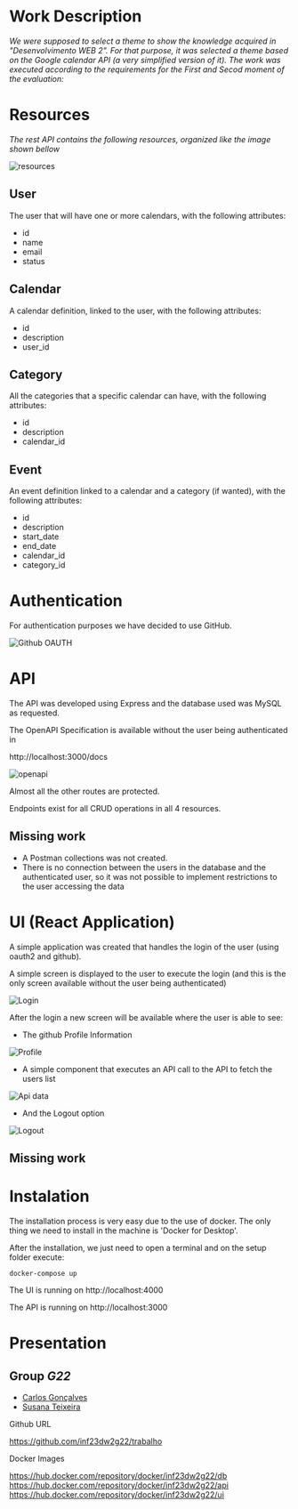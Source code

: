 
# Work Description
_We were supposed to select a theme to show the knowledge acquired in "Desenvolvimento WEB 2". For that purpose, it was selected a theme based on the Google calendar API (a very simplified version of it). The work was executed according to the  requirements for the First and Secod moment of the evaluation:_

# Resources

_The rest API contains the following resources, organized like the image shown bellow_

![resources](/docs/resources.png "Resources")

## User
The user that will have one or more calendars, with the following attributes:
- id
- name
- email
- status

## Calendar
A calendar definition, linked to the user, with the following attributes:
- id
- description
- user_id

## Category
All the categories that a specific calendar can have, with the following attributes:
- id
- description
- calendar_id

## Event
An event definition linked to a calendar and a category (if wanted), with the following attributes:
- id
- description
- start_date
- end_date
- calendar_id
- category_id

# Authentication

For authentication purposes we have decided to use GitHub.

![Github OAUTH](/docs/oauth_github.png "Github OAUTH")

# API

The API was developed using Express and the database used was MySQL as requested.

The OpenAPI Specification is available without the user being authenticated in 

http://localhost:3000/docs

![openapi](/docs/openapi.png "Open API")

Almost all the other routes are protected.

Endpoints exist for all CRUD operations in all 4 resources.

## Missing work

- A Postman collections was not created.
- There is no connection between the users in the database and the authenticated user, so it was not possible to implement restrictions to the user accessing the data

# UI (React Application)

A simple application was created that handles the login of the user (using oauth2 and github).

A simple screen is displayed to the user to execute the login (and this is the only screen available without the user being authenticated)

![Login](/docs/login.png "Login")

After the login a new screen will be available where the user is able to see:

- The github Profile Information

![Profile](/docs/homepage_profile.png "Profile")

- A simple component that executes an API call to the API to fetch the users list 

![Api data](/docs/api_data.png "API data")

- And the Logout option

![Logout](/docs/homepage_logout.png "Logout")

## Missing work

# Instalation

The installation process is very easy due to the use of docker. The only thing we need to install in the machine is 'Docker for Desktop'.

After the installation, we just need to open a terminal and on the setup folder execute:

```
docker-compose up
```  

The UI is running on http://localhost:4000

The API is running on http://localhost:3000

# Presentation

## Group _G22_

* [Carlos Gonçalves](https://github.com/miguelg11827)
* [Susana Teixeira](https://github.com/SuTeixeira)

Github URL

https://github.com/inf23dw2g22/trabalho

Docker Images

https://hub.docker.com/repository/docker/inf23dw2g22/db
https://hub.docker.com/repository/docker/inf23dw2g22/api
https://hub.docker.com/repository/docker/inf23dw2g22/ui